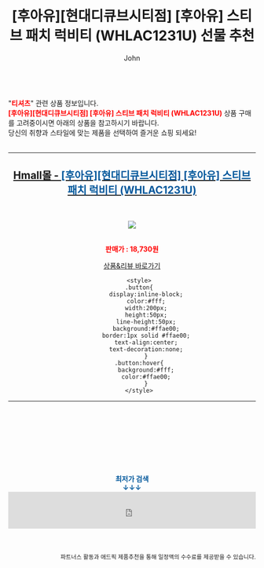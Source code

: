 ﻿---
layout: post
title:  "[후아유][현대디큐브시티점] [후아유] 스티브 패치 럭비티 (WHLAC1231U) 선물 추천"
author: John
categories: [ 티셔츠 ]
tags: [ 티셔츠, 티셔츠 제작, 티셔츠 디자인, 티셔츠 도안, 티셔츠 목업, 티셔츠 넣어입기, 티셔츠 앞에만 넣기, 티셔츠 개는법, 티셔츠 프린팅, 티셔츠 사이즈 ]
image: https://shopping-phinf.pstatic.net/main_3271162/32711623178.jpg 
description: "[후아유][현대디큐브시티점] [후아유] 스티브 패치 럭비티 (WHLAC1231U) 선물 추천 관련 상품으로 가장 고객 선호도가 높은 제품입니다."
toc: true
toc_sticky: true
---

<br>
"<b><font color='#ff0000'>티셔츠</font></b>" 관련 상품 정보입니다.
<br>
<b><font color='#ff0000'>[후아유][현대디큐브시티점] [후아유] 스티브 패치 럭비티 (WHLAC1231U)</font></b> 상품 구매를 고려중이시면 아래의 상품을 참고하시기 바랍니다.
<br>
당신의 취향과 스타일에 맞는 제품을 선택하여 즐거운 쇼핑 되세요!
<br><br>
<hr>
<p>
    
<center><h2><a href="https://nico.kr/DPYfWJ" target="_blank"><b>Hmall몰 - <font color='#01579B'>[후아유][현대디큐브시티점] [후아유] 스티브 패치 럭비티 (WHLAC1231U)</font></b></a></h2><br>

<a href="https://nico.kr/DPYfWJ" target="_blank"><img src="https://shopping-phinf.pstatic.net/main_3271162/32711623178.jpg"></a><br><br>

<b><font color='#ff0000'>판매가 : 18,730원 </font></b><br>

<a href="https://nico.kr/DPYfWJ" target="_blank" class="button">상품&리뷰 바로가기</a><p>

        <style>
        .button{
            display:inline-block;
            color:#fff;
            width:200px;
            height:50px;
            line-height:50px;
            background:#ffae00;
            border:1px solid #ffae00;
            text-align:center;
            text-decoration:none;
            }
        .button:hover{
            background:#fff;
            color:#ffae00;
            }
        </style>

<hr>

<br><br><br><br><br><br><br>
<center><b><font color='#01579B' size='medium'>최저가 검색<br>
↓↓↓</font></b></center>
<center><iframe src="https://coupa.ng/b1Tbjx" width="100%" height="75" frameborder="0" scrolling="no" referrerpolicy="unsafe-url"></iframe></center>
<br><br>
<p>
<small>
    <div align="right">파트너스 활동과 애드픽 제품추천을 통해 일정액의 수수료를 제공받을 수 있습니다.</div>
</small>
</p>
